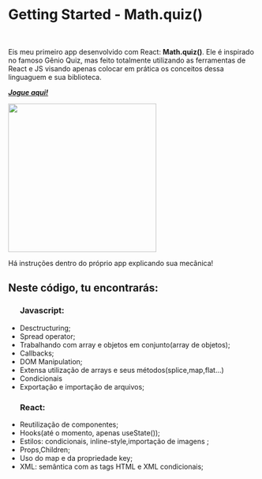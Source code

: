 
<h1>Getting Started - Math.quiz()</h1>
<br>
<p>Eis meu primeiro app desenvolvido com React: <strong>Math.quiz()</strong>. Ele é inspirado no famoso Gênio Quiz, mas feito totalmente utilizando as ferramentas de React e JS visando apenas colocar em prática os conceitos dessa linguaguem e sua biblioteca. </p>
<p><a href="https://machado001.github.io/Math.quiz/"><strong><em>Jogue aqui!</em></strong></a></p>

<img width="300px" src="https://user-images.githubusercontent.com/101916850/185784811-939cb213-6876-4706-85af-5741c9ebab5f.PNG">
<p>Há instruções dentro do próprio app explicando sua mecânica!</p>


<h2>Neste código, tu encontrarás:</h2>

<ul>
<h3>Javascript:</h3>
<li>Desctructuring;</li>
<li>Spread operator;</li>
<li>Trabalhando com array e objetos em conjunto(array de objetos);</li>
<li>Callbacks;</li>
<li>DOM Manipulation;</li>
<li>Extensa utilização de arrays e seus métodos(splice,map,flat...)</li>
<li>Condicionais</li>
<li>Exportação e importação de arquivos; </li>
</ul>

<ul>
<h3>React:</h3>
<li>Reutilização de componentes;</li>
<li>Hooks(até o momento, apenas useState());</li>
<li>Estilos: condicionais, inline-style,importação de imagens ;</li>
<li>Props,Children;</li>
<li>Uso do map e da propriedade key;</li>
<li>XML: semântica com as tags HTML e XML condicionais;</li>
</ul>

